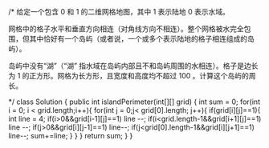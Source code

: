 /*
给定一个包含 0 和 1 的二维网格地图，其中 1 表示陆地 0 表示水域。

网格中的格子水平和垂直方向相连（对角线方向不相连）。整个网格被水完全包围，但其中恰好有一个岛屿（或者说，一个或多个表示陆地的格子相连组成的岛屿）。

岛屿中没有“湖”（“湖” 指水域在岛屿内部且不和岛屿周围的水相连）。格子是边长为 1 的正方形。网格为长方形，且宽度和高度均不超过 100 。计算这个岛屿的周长。

*/
class Solution {
    public int islandPerimeter(int[][] grid) {
        int sum = 0;
        for(int i = 0; i < grid.length;i++){
            for(int j = 0;j< grid[0].length; j++){
                if(grid[i][j]==1){
                    int line = 4;
                    if(i>0&&grid[i-1][j]==1)
                    line --;
                    if(i<grid.length-1&&grid[i+1][j]==1)
                    line --;
                    if(j>0&&grid[i][j-1]==1)
                    line--;
                    if(j<grid[0].length-1&&grid[i][j+1]==1)
                    line--;
                    sum+=line;
                }
            }
        }
        return sum;
    }
}
